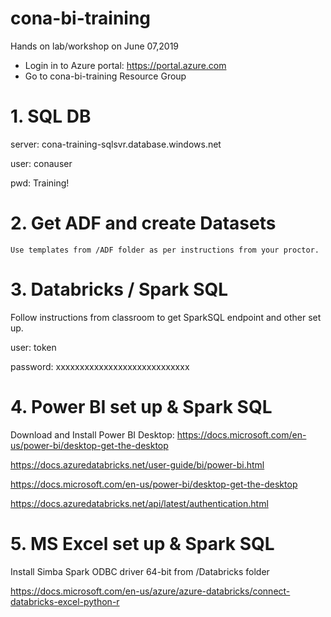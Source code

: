 # cona-bi-training
Hands on lab/workshop on June 07,2019

- Login in to Azure portal: https://portal.azure.com
- Go to cona-bi-training Resource Group


# 1. SQL DB

server: cona-training-sqlsvr.database.windows.net

user: conauser

pwd: Training!

# 2. Get ADF and create Datasets 

	Use templates from /ADF folder as per instructions from your proctor.
	

# 3. Databricks / Spark SQL

Follow instructions from classroom to get SparkSQL endpoint and other set up.

user: token

password: xxxxxxxxxxxxxxxxxxxxxxxxxxxx
 
# 4. Power BI set up & Spark SQL

Download and Install Power BI Desktop: https://docs.microsoft.com/en-us/power-bi/desktop-get-the-desktop

https://docs.azuredatabricks.net/user-guide/bi/power-bi.html

https://docs.microsoft.com/en-us/power-bi/desktop-get-the-desktop

https://docs.azuredatabricks.net/api/latest/authentication.html

# 5. MS Excel set up & Spark SQL

Install Simba Spark ODBC driver 64-bit from /Databricks folder

https://docs.microsoft.com/en-us/azure/azure-databricks/connect-databricks-excel-python-r
